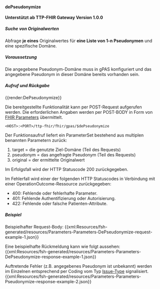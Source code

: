 #### dePseudonymize

**Unterstützt ab TTP-FHIR Gateway Version 1.0.0**

##### **Suche von Originalwerten**
Abfrage **je eines** Originalwertes für **eine Liste von 1-n Pseudonymen** und eine spezifische Domäne.
##### **Voraussetzung**
Die angegebene Pseudonym-Domäne muss in gPAS konfiguriert und das angegebene Pseudonym in dieser Domäne bereits vorhanden sein.


##### **Aufruf und Rückgabe**
{{render:DePseudonymize}}

Die bereitgestellte Funktionalität kann per POST-Request aufgerufen werden. Die erforderlichen Angaben werden per POST-BODY in Form von [FHIR Parameters](https://www.hl7.org/fhir/parameters.html) übermittelt.

`<HOST>:<PORT>/ttp-fhir/fhir/gpas/$dePseudonymize`

Der Funktionsaufruf liefert ein ParameterSet bestehend aus multiplen benannten Parametern zurück:
1. target = die genutzte Ziel-Domäne (Teil des Requests)
2. pseudonym = das angefragte Pseudonym (Teil des Requests)
3. original = der ermittelte Originalwert

Im Erfolgsfall wird der HTTP Statuscode 200 zurückgegeben.

Im Fehlerfall wird einer der folgenden HTTP Statuscodes in Verbindung mit einer OperationOutcome-Ressource zurückgegeben:
* 400: Fehlende oder fehlerhafte Parameter.
* 401: Fehlende Authentifizierung oder Autorisierung.
* 422: Fehlende oder falsche Patienten-Attribute.

##### **Beispiel**
Beispielhafter Request-Body:
{{xml:Resources/fsh-generated/resources/Parameters-Parameters-DePseudonymize-request-example-1.json}}

Eine beispielhafte Rückmeldung kann wie folgt aussehen:
{{xml:Resources/fsh-generated/resources/Parameters-Parameters-DePseudonymize-response-example-1.json}}

Auftretende Fehler (z.B. angegebenes Pseudonym ist unbekannt) werden im Einzelnen entsprechend per Coding vom Typ [Issue-Type](http://hl7.org/fhir/issue-type) signalisiert.
{{xml:Resources/fsh-generated/resources/Parameters-Parameters-Pseudonymize-response-example-2.json}}
